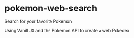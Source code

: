 # pokemon-web-search
Search for your favorite Pokemon

Using Vanill JS and the Pokemon API to create a web Pokedex
